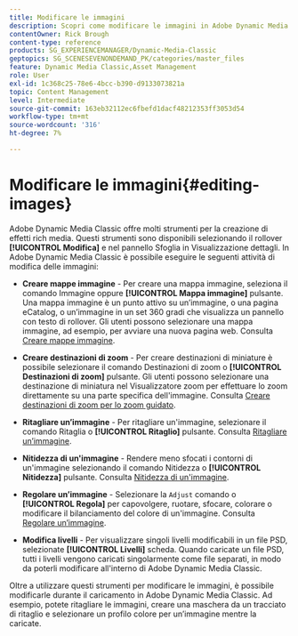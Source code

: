 ```yaml
---
title: Modificare le immagini
description: Scopri come modificare le immagini in Adobe Dynamic Media Classic.
contentOwner: Rick Brough
content-type: reference
products: SG_EXPERIENCEMANAGER/Dynamic-Media-Classic
geptopics: SG_SCENESEVENONDEMAND_PK/categories/master_files
feature: Dynamic Media Classic,Asset Management
role: User
exl-id: 1c368c25-78e6-4bcc-b390-d9133073821a
topic: Content Management
level: Intermediate
source-git-commit: 163eb32112ec6fbefd1dacf48212353ff3053d54
workflow-type: tm+mt
source-wordcount: '316'
ht-degree: 7%

---
```


# Modificare le immagini{#editing-images}

Adobe Dynamic Media Classic offre molti strumenti per la creazione di effetti rich media. Questi strumenti sono disponibili selezionando il rollover **[!UICONTROL Modifica]** e nel pannello Sfoglia in Visualizzazione dettagli. In Adobe Dynamic Media Classic è possibile eseguire le seguenti attività di modifica delle immagini:

* **Creare mappe immagine** - Per creare una mappa immagine, seleziona il comando Immagine oppure **[!UICONTROL Mappa immagine]** pulsante. Una mappa immagine è un punto attivo su un’immagine, o una pagina eCatalog, o un’immagine in un set 360 gradi che visualizza un pannello con testo di rollover. Gli utenti possono selezionare una mappa immagine, ad esempio, per avviare una nuova pagina web. Consulta [Creare mappe immagine](/help/using/creating-image-maps.md).

* **Creare destinazioni di zoom** - Per creare destinazioni di miniature è possibile selezionare il comando Destinazioni di zoom o **[!UICONTROL Destinazioni di zoom]** pulsante. Gli utenti possono selezionare una destinazione di miniatura nel Visualizzatore zoom per effettuare lo zoom direttamente su una parte specifica dell&#39;immagine. Consulta [Creare destinazioni di zoom per lo zoom guidato](/help/using/creating-zoom-targets-guided-zoom.md).

* **Ritagliare un’immagine** - Per ritagliare un&#39;immagine, selezionare il comando Ritaglia o **[!UICONTROL Ritaglio]** pulsante. Consulta [Ritagliare un’immagine](/help/using/cropping-image.md).

* **Nitidezza di un&#39;immagine** - Rendere meno sfocati i contorni di un&#39;immagine selezionando il comando Nitidezza o **[!UICONTROL Nitidezza]** pulsante. Consulta [Nitidezza di un&#39;immagine](/help/using/sharpening-image.md).

* **Regolare un’immagine** - Selezionare la `Adjust` comando o **[!UICONTROL Regola]** per capovolgere, ruotare, sfocare, colorare o modificare il bilanciamento del colore di un&#39;immagine. Consulta [Regolare un’immagine](/help/using/adjusting-image.md).

* **Modifica livelli** - Per visualizzare singoli livelli modificabili in un file PSD, selezionate **[!UICONTROL Livelli]** scheda. Quando caricate un file PSD, tutti i livelli vengono caricati singolarmente come file separati, in modo da poterli modificare all&#39;interno di Adobe Dynamic Media Classic.

Oltre a utilizzare questi strumenti per modificare le immagini, è possibile modificarle durante il caricamento in Adobe Dynamic Media Classic. Ad esempio, potete ritagliare le immagini, creare una maschera da un tracciato di ritaglio e selezionare un profilo colore per un’immagine mentre la caricate.
